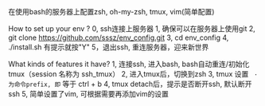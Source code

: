 在使用bash的服务器上配置zsh, oh-my-zsh, tmux, vim(简单配置)

How to set up your env ?
0, ssh连接上服务器
1, 确保可以在服务器上使用git
2, git clone https://github.com/sssz/env_config.git
3, cd env_config
4, ./install.sh
    有提示就按"Y"
5，退出ssh, 重连服务器，迎来新世界


What kinds of features it have?
1, 连接ssh, 进入bash, bash自动重连/初始化 tmux（session 名称为 ssh_tmux）
2, 进入tmux后，切换到zsh
3, tmux 设置 ` · 为命令prefix, 即` 等于 ctrl + b
4, tmux detach后，提示是否断开ssh, 默认断开ssh
5, 简单设置了vim, 可根据需要再添加vim的设置




